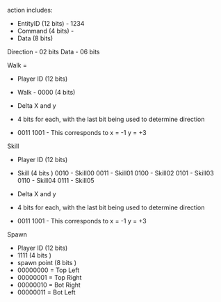 action includes:
- EntityID (12 bits) - 1234
- Command  (4 bits)  -  
- Data     (8 bits)

Direction - 02 bits 
Data      - 06 bits 

Walk = 
- Player ID   (12 bits)
- Walk - 0000 (4 bits)

- Delta X and y
- 4 bits for each, with the last bit being used to determine direction
- 0011 1001 -
  This corresponds to
  x = -1
  y = +3

Skill
- Player ID (12 bits)
- Skill     (4 bits )
  0010 - Skill00
  0011 - Skill01
  0100 - Skill02
  0101 - Skill03
  0110 - Skill04
  0111 - Skill05

- Delta X and y
- 4 bits for each, with the last bit being used to determine direction
- 0011 1001 -
  This corresponds to
  x = -1
  y = +3

Spawn
- Player ID   (12 bits)
- 1111        (4 bits )
- spawn point (8 bits )
- 00000000 = Top Left 
- 00000001 = Top Right 
- 00000010 = Bot Right  
- 00000011 = Bot Left 
